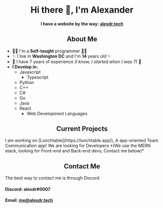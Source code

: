<h1 align="center"> Hi there 👋, I'm Alexander </hi>

<h4 align="center" > I have a website by the way: <a href="https://alexdr.tech">alexdr.tech</a> </h4>

<h2 align="center"> About Me </h2>

- 👨‍💻 I'm a **Self-taught** programmer 👨‍💻
-  ✨ I live in **Washington DC** and I'm **14** years old ✨
- 👔 I have 7 years of experience *(I know, I started when I was 7)* 👔
- **I Develop in:**
  - Javascript
    - Typescript
  - Python
  - C++
  - C#
  - Go
  - Java
  - React
    - Web Development Languages 

<h2 align="center">Current Projects</h2>
I am working on [Lunchtable](https://lunchtable.app/), A app-oriented Team Communication app! We are looking for Developers *(We use the MERN stack, looking for Front-end and Back-end devs, Contact me below)*

<h2 align="center">Contact Me</h2>
The best way to contact me is through Discord

#### Discord: alexdr#0007
#### Email: me@alexdr.tech

<!--
**alexdr0/alexdr0** is a ✨ _special_ ✨ repository because its `README.md` (this file) appears on your GitHub profile.

Here are some ideas to get you started:

- 🔭 I’m currently working on ...
- 🌱 I’m currently learning ...
- 👯 I’m looking to collaborate on ...
- 🤔 I’m looking for help with ...
- 💬 Ask me about ...
- 📫 How to reach me: ...
- 😄 Pronouns: ...
- ⚡ Fun fact: ...
-->
